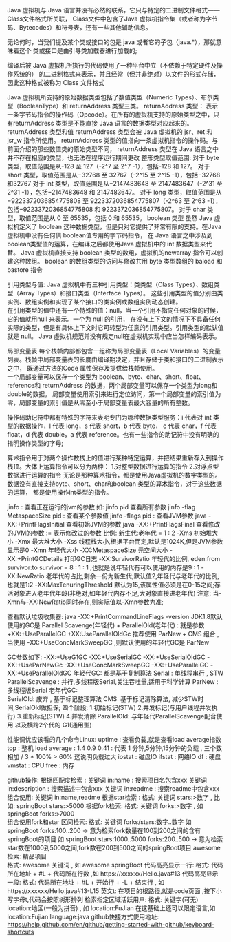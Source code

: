 Java 虚拟机与 Java 语言并没有必然的联系，它只与特定的二进制文件格式——Class文件格式所关联，
Class文件中包含了Java 虚拟机指令集（或者称为字节码、Bytecodes）和符号表，还有一些其他辅助信息。

无论何时，当我们提及某个类或接口的包是 java 或者它的子包（java.*），那就意味着这个
类或接口是由引导类加载器进行加载的;

编译后被 Java 虚拟机所执行的代码使用了一种平台中立（不依赖于特定硬件及操作系统的）
的二进制格式来表示，并且经常（但并非绝对）以文件的形式存储，因此这种格式被称为 Class
文件格式

Java 虚拟机所支持的原始数据类型包括了数值类型（Numeric Types）、布尔类型（BooleanType）和 returnAddress 类型三类。
   returnAddress 类型：
        表示一条字节码指令的操作码（Opcode）。在所有的虚拟机支持的原始类型之中，只有returnAddress 类型是不能直接 Java 语言的数据类型对应起来的。
   returnAddress 类型和值
        returnAddress 类型会被 Java 虚拟机的 jsr、ret 和 jsr_w 指令所使用。
        returnAddress 类型的值指向一条虚拟机指令的操作码。与前面介绍的那些数值类的原始类型不同，
returnAddress 类型在 Java 语言之中并不存在相应的类型，也无法在程序运行期间更改
    整形类型取值范围:
        对于 byte 类型，取值范围是从-128 至 127（-2^7 至 2^7 -1），包括-128 和 127。
        对于 short 类型，取值范围是从−32768 至 32767（-2^15 至 2^15 -1），包括−32768和32767
        对于 int 类型，取值范围是从−2147483648 至 2147483647（-2^31 至 2^31 -1），包括−2147483648 和 2147483647。
        对于 long 类型，取值范围是从−9223372036854775808 至 9223372036854775807（-2^63 至 2^63 -1），包括−9223372036854775808 和 9223372036854775807。
        对于 char 类型，取值范围是从 0 至 65535，包括 0 和 65535。
    boolean 类型
        虽然 Java 虚拟机定义了 boolean 这种数据类型，但是只对它提供了非常有限的支持。在Java 虚拟机中没有任何供 boolean值专用的字节码指令，
在 Java 语言之中涉及到 boolean类型值的运算，在编译之后都使用Java 虚拟机中的 int 数据类型来代替。
        Java 虚拟机直接支持 boolean 类型的数组，虚拟机的newarray 指令可以创建这种数组。
        boolean 的数组类型的访问与修改共用 byte 类型数组的 baload 和 bastore 指令

引用类型与值:
    Java 虚拟机中有三种引用类型：类类型（Class Types）、数组类型（Array Types）和接口类型（Interface Types）。
    这些引用类型的值分别由类实例、数组实例和实现了某个接口的类实例或数组实例动态创建。        
    在引用类型的值中还有一个特殊的值：null，当一个引用不指向任何对象的时候，它的值就用null 来表示。一个为 null 的引用，
在没有上下文的情况下不具备任何实际的类型，但是有具体上下文时它可转型为任意的引用类型。引用类型的默认值就是 null。
    Java 虚拟机规范并没有规定null在虚拟机实现中应当怎样编码表示。
    
局部变量表
    每个栈帧内部都包含一组称为局部变量表（Local Variables）的变量列表。栈帧中局部变量表的长度由编译期决定，并且存储于类和接口的二进制表示之中，
既通过方法的Code 属性保存及提供给栈帧使用。    
    一个局部变量可以保存一个类型为 boolean、byte、char、short、float、reference和 returnAddress 的数据，两个局部变量可以保存一个类型为long和double的数据。
    局部变量使用索引来进行定位访问，第一个局部变量的索引值为零，局部变量的索引值是从零至小于局部变量表最大容量的所有整数。
    
操作码助记符中都有特殊的字符来表明专门为哪种数据类型服务：i 代表对 int 类型的数据操作，l 代表 long，s 代表 short，b 代表 byte，
c 代表 char，f 代表 float，d 代表 double，a 代表 reference。也有一些指令的助记符中没有明确的指明操作类型的字母;

算术指令用于对两个操作数栈上的值进行某种特定运算，并把结果重新存入到操作栈顶。大体上运算指令可以分为两种：
    1.对整型数据进行运算的指令
    2.对浮点型数据进行运算的指令
    无论是那种算术指令，都是使用Java虚拟机的数字类型的。数据没有直接支持byte、short、char和boolean 类型的算术指令，对于这些数据的运算，
 都是使用操作int类型的指令。
 
 jinfo : 查看正在运行的jvm的参数
    如: jinfo pid 查看所有参数
        jinfo -flag MetaspaceSize pid : 查看某个参数值 
        jinfo -flags pid : 查看JVM参数
 java -XX:+PrintFlagsInitial  查看初始JVM的参数
 java -XX:+PrintFlagsFinal    查看修改的JVM的参数       := 表示修改过的参数
 比例:  新生代:老年代 = 1 : 2
 -Xms                       初始堆大小
 -Xmx                       最大堆大小
 -Xss                       线程栈大小,根据平台而定,默认是1024K,但是JVM参数显示是0
 -Xmn                       年轻代大小
 -XX:MetaspaceSize          元空间大小
 -XX:+PrintGCDetails        打印GC日志
 -XX:SurvivorRatio          年轻代的比例, eden:from survivor:to survivor = 8 : 1 : 1 ,也就是说年轻代有可以使用的内存是9 : 1
 -XX:NewRatio               老年代的占比,剩余一份为新生代;默认值2,年轻代与老年代的比例,也就是1:2
 -XX:MaxTenuringThreshold   默认为15,该属性值必须是在0-15之间;存活对象进入老年代年龄(非绝对,如年轻代内存不足,大对象直接进老年代)
 注意:
    当-Xmn与-XX:NewRatio同时存在,则实际值以-Xmn参数为准;
    
 查看默认垃圾收集器: java -XX:+PrintCommandLineFlags -version
 JDK1.8默认使用的GC是 Parallel Scavenge(年轻代) + ParallelOld(老年代) : 就是参数 +XX:+UseParallelGC +XX:UseParallelOldGc
 推荐使用 ParNew + CMS 组合 , 当使用 -XX:+UseConcMarkSweepGC ,则默认使用的年轻代GC是 ParNew
 
 GC参数如下:
    -XX:+UseG1GC
    -XX:+UseSerialGC
    -XX:+UseSerialOldGC
    -XX:+UseParNewGc
    -XX:+UseConcMarkSweepGC
    -XX:+UseParallelGC
    -XX:+UseParallelOldGC
 年轻代GC:  都是基于复制算法
        Serial : 单线程串行 , STW
        ParallelScavenge : 并行,多线程版Serial,关注吞吐量,适用于科学计算
        ParNew : 多线程版Serial
 老年代GC:  
        SerialOld: 废弃 , 基于标记整理算法
        CMS:  基于标记清除算法, 减少STW时间,SerialOld做担保;
              四个阶段: 1.初始标记(STW) 2.并发标记(与用户线程并发执行) 3.重新标记(STW) 4.并发清除
        ParallelOld: 与年轻代ParallelScavenge配合使用
 以及横跨2个代的 G1(通用型)
 
 性能调忧应该看的几个命令Linux:
    uptime : 查看负载,就是查看load average指数
    top    :   整机
        load average : 1.4 0.9 0.41 : 代表 1 分钟,5分钟,15分钟的负载 , 三个数相加 / 3 * 100% > 60% 这说明负载过大 
    iostat : 磁盘IO
    ifstat : 网络IO
    df     : 硬盘
    vmstat : CPU
    free   : 内存
    
 github操作:
    根据匹配度检索 : 
        关键词 in:name         : 搜索项目名包含xxx
        关键词 in:description  : 搜索描述中包含xxx
        关键词 in:readme       : 搜索readme中包含xxx
        组合使用: 关键词 in:name,readme
    根据star检索 :
        格式: 关键词 stars:>数字 , 比如: springBoot stars:>5000
    根据fork检索:
        格式: 关键词 forks:>数字 , 如 springBoot forks:>7000    
    组合使用fork和star 区间检索:
        格式: 关键词 forks/stars:数字..数字
              如 springBoot forks:100..200 -> 意为检索fork数量在100到200之间的含有springBoot的项目
              如 springBoot stars:1000..5000 forks:200..500 -> 意为检索star数在1000到5000之间,fork数在200到500之间的springBoot项目
    awesome检索: 精品项目    
        格式: awesome 关键词 , 如 awesome springBoot
    代码高亮显示一行:
        格式: 代码所在地址 + #L + 代码所在行数  ,如  https://xxxxxx/Hello.java#13
    代码高亮显示一段:
        格式: 代码所在地址 + #L + 开始行 + -L + 结束行 , 如  https://xxxxxx/Hello.java#13-L15
    英文t:
        在项目的根路径,就是code页面 ,按下小写字母t,代码会按照树形排列
    检索指定区域活跃用户:
        格式: 关键字(可无) location:地区(一般为拼音) , 如 location:FuJian
              在这基础上还可以限定语言,如 location:Fujian language:java
  github快捷方式使用地址: https://help.github.com/en/github/getting-started-with-github/keyboard-shortcuts